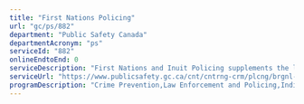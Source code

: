 ```yaml
---
title: "First Nations Policing"
url: "gc/ps/882"
department: "Public Safety Canada"
departmentAcronym: "ps"
serviceId: "882"
onlineEndtoEnd: 0
serviceDescription: "First Nations and Inuit Policing supplements the level of policing services that have been agreed to pursuant to each Provincial or Territorial Police Service Agreement (PPSA/TPSA) where the Royal Canadian Mounted Police (RCMP) is employed for aiding in the administration of justice and in carrying into effect the laws in force in those jurisdictions. The FNIP enables police forces to provide day-to-day policing services to the First Nation or Inuit community (or communities) specified in the Agreement."
serviceUrl: "https://www.publicsafety.gc.ca/cnt/cntrng-crm/plcng/brgnl-plcng/index-en.aspx"
programDescription: "Crime Prevention,Law Enforcement and Policing,Indigenous Policing"
---
```


